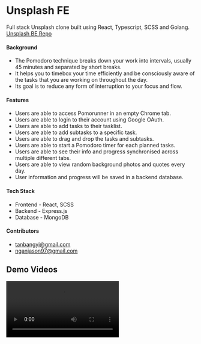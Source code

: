 # Unsplash FE #

Full stack Unsplash clone built using React, Typescript, SCSS and Golang.
<a href="doc:introduction" target="_blank">Unsplash BE Repo</a>

#### Background
* The Pomodoro technique breaks down your work into intervals, usually 45 minutes and separated by short breaks.
* It helps you to timebox your time efficiently and be consciously aware of the tasks that you are working on throughout the day.
* Its goal is to reduce any form of interruption to your focus and flow.

#### Features
* Users are able to access Pomorunner in an empty Chrome tab.
* Users are able to login to their account using Google OAuth.
* Users are able to add tasks to their tasklist.
* Users are able to add subtasks to a specific task.
* Users are able to drag and drop the tasks and subtasks.
* Users are able to start a Pomodoro timer for each planned tasks.
* Users are able to see their info and progress synchronised across multiple different tabs.
* Users are able to view random background photos and quotes every day.
* User information and progress will be saved in a backend database.

#### Tech Stack
* Frontend - React, SCSS
* Backend - Express.js
* Database - MongoDB


#### Contributors
* tanbangyi@gmail.com
* nganjason97@gmail.com

## Demo Videos ##
<video src="https://user-images.githubusercontent.com/57489399/121977721-31053200-cdb9-11eb-948e-8efab81c95e6.mp4" name="User Navigation Flow">



